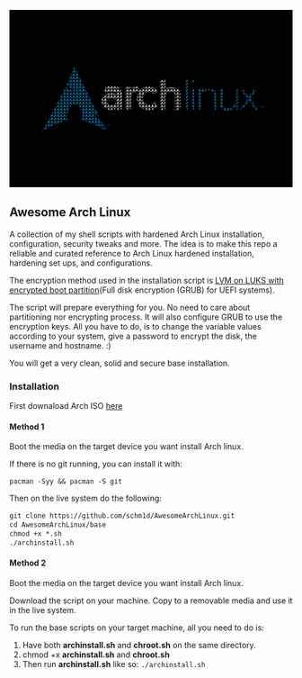 ![Arch Linux Secure AF](./archLinux.png)
## Awesome Arch Linux
A collection of my shell scripts with hardened Arch Linux installation, configuration, security tweaks and more.
The idea is to make this repo a reliable and curated reference to Arch Linux hardened installation, hardening set ups, and configurations.

The encryption method used in the installation script is [LVM on LUKS with encrypted boot partition](https://wiki.archlinux.org/title/Dm-crypt/Encrypting_an_entire_system#Encrypted_boot_partition_(GRUB))(Full disk encryption (GRUB) for UEFI systems).

The script will prepare everything for you. No need to care about partitioning nor encrypting process. It will also configure GRUB to use the encryption keys. All you have to do, is to change the variable values according to your system, give a password to encrypt the disk, the username and hostname. :)

You will get a very clean, solid and secure base installation.

### Installation
First downaload Arch ISO [here](https://archlinux.org/download/)

#### Method 1
Boot the media on the target device you want install Arch linux.

If there is no git running, you can install it with:

    pacman -Syy && pacman -S git

Then on the live system do the following:

    git clone https://github.com/schm1d/AwesomeArchLinux.git
    cd AwesomeArchLinux/base
    chmod +x *.sh
    ./archinstall.sh

#### Method 2
Boot the media on the target device you want install Arch linux.

Download the script on your machine.
Copy to a removable media and use it in the live system.

To run the base scripts on your target machine, all you need to do is:

1. Have both **archinstall.sh** and **chroot.sh** on the same directory.
2. chmod +x **archinstall.sh** and **chroot.sh**
3. Then run **archinstall.sh** like so: `./archinstall.sh`

